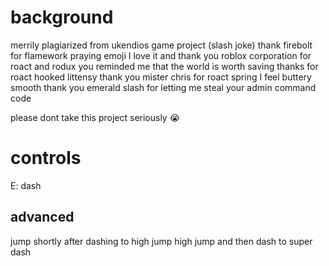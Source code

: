 # background

merrily plagiarized from ukendios game project (slash joke)
thank firebolt for flamework praying emoji I love it
and thank you roblox corporation for roact and rodux you reminded me that the world is worth saving
thanks for roact hooked littensy
thank you mister chris for roact spring I feel buttery smooth
thank you emerald slash for letting me steal your admin command code

please dont take this project seriously :sob:

# controls

E: dash

## advanced

jump shortly after dashing to high jump
high jump and then dash to super dash
